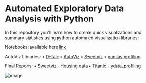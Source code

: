 # Automated Exploratory Data Analysis with Python
In this repository you'll learn how to create quick visualizations and summary statistics using python automated visualization libraries:

Notebooks: available here [link](https://github.com/Kmohamedalie/AutoEDA-with-python/tree/master/Notebooks)

AutoViz Libraries:
• [D-Tale](https://pypi.org/project/dtale/)
• [AutoViz](https://pypi.org/project/autoviz/)
• [Sweetviz](https://pypi.org/project/sweetviz/)
• [pandas profiling](https://pypi.org/project/pandas-profiling/)

Final Reports:
• [Sweetviz - Housing data](https://kmohamedalie.github.io/AutoEDA-with-python/SWEETVIZ_REPORT.html)
• [Titanic - ydata_profiling](https://kmohamedalie.github.io/AutoEDA-with-python/Pandas_profiling.html)



![image](https://github.com/Kmohamedalie/AutoEDA-with-python/assets/63104472/5b7032b8-5288-4620-9bbe-a5491f14d758)


